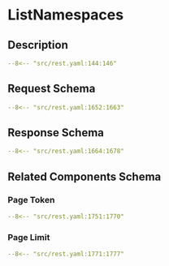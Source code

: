# ListNamespaces

## Description

```yaml
--8<-- "src/rest.yaml:144:146"
```

## Request Schema

```yaml
--8<-- "src/rest.yaml:1652:1663"
```
## Response Schema

```yaml
--8<-- "src/rest.yaml:1664:1678"
```

## Related Components Schema
### Page Token

```yaml
--8<-- "src/rest.yaml:1751:1770"
```
### Page Limit

```yaml
--8<-- "src/rest.yaml:1771:1777"
```
